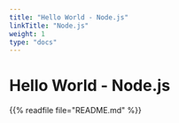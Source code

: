 ```yaml
---
title: "Hello World - Node.js"
linkTitle: "Node.js"
weight: 1
type: "docs"
---
```


# Hello World - Node.js

{{% readfile file="README.md" %}}
